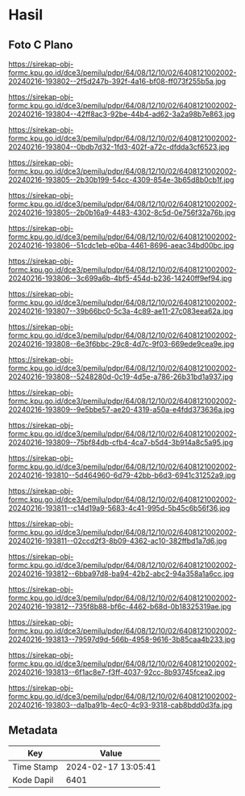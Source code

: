 # Hasil

## Foto C Plano

https://sirekap-obj-formc.kpu.go.id/dce3/pemilu/pdpr/64/08/12/10/02/6408121002002-20240216-193802--2f5d247b-392f-4a16-bf08-ff073f255b5a.jpg

https://sirekap-obj-formc.kpu.go.id/dce3/pemilu/pdpr/64/08/12/10/02/6408121002002-20240216-193804--42ff8ac3-92be-44b4-ad62-3a2a98b7e863.jpg

https://sirekap-obj-formc.kpu.go.id/dce3/pemilu/pdpr/64/08/12/10/02/6408121002002-20240216-193804--0bdb7d32-1fd3-402f-a72c-dfdda3cf6523.jpg

https://sirekap-obj-formc.kpu.go.id/dce3/pemilu/pdpr/64/08/12/10/02/6408121002002-20240216-193805--2b30b199-54cc-4309-854e-3b65d8b0cb1f.jpg

https://sirekap-obj-formc.kpu.go.id/dce3/pemilu/pdpr/64/08/12/10/02/6408121002002-20240216-193805--2b0b16a9-4483-4302-8c5d-0e756f32a76b.jpg

https://sirekap-obj-formc.kpu.go.id/dce3/pemilu/pdpr/64/08/12/10/02/6408121002002-20240216-193806--51cdc1eb-e0ba-4461-8696-aeac34bd00bc.jpg

https://sirekap-obj-formc.kpu.go.id/dce3/pemilu/pdpr/64/08/12/10/02/6408121002002-20240216-193806--3c699a6b-4bf5-454d-b236-14240ff9ef94.jpg

https://sirekap-obj-formc.kpu.go.id/dce3/pemilu/pdpr/64/08/12/10/02/6408121002002-20240216-193807--39b66bc0-5c3a-4c89-ae11-27c083eea62a.jpg

https://sirekap-obj-formc.kpu.go.id/dce3/pemilu/pdpr/64/08/12/10/02/6408121002002-20240216-193808--6e3f6bbc-29c8-4d7c-9f03-669ede9cea9e.jpg

https://sirekap-obj-formc.kpu.go.id/dce3/pemilu/pdpr/64/08/12/10/02/6408121002002-20240216-193808--5248280d-0c19-4d5e-a786-26b31bd1a937.jpg

https://sirekap-obj-formc.kpu.go.id/dce3/pemilu/pdpr/64/08/12/10/02/6408121002002-20240216-193809--9e5bbe57-ae20-4319-a50a-e4fdd373636a.jpg

https://sirekap-obj-formc.kpu.go.id/dce3/pemilu/pdpr/64/08/12/10/02/6408121002002-20240216-193809--75bf84db-cfb4-4ca7-b5d4-3b914a8c5a95.jpg

https://sirekap-obj-formc.kpu.go.id/dce3/pemilu/pdpr/64/08/12/10/02/6408121002002-20240216-193810--5d464960-6d79-42bb-b6d3-6941c31252a9.jpg

https://sirekap-obj-formc.kpu.go.id/dce3/pemilu/pdpr/64/08/12/10/02/6408121002002-20240216-193811--c14d19a9-5683-4c41-995d-5b45c6b56f36.jpg

https://sirekap-obj-formc.kpu.go.id/dce3/pemilu/pdpr/64/08/12/10/02/6408121002002-20240216-193811--02ccd2f3-8b09-4362-ac10-382ffbd1a7d6.jpg

https://sirekap-obj-formc.kpu.go.id/dce3/pemilu/pdpr/64/08/12/10/02/6408121002002-20240216-193812--6bba97d8-ba94-42b2-abc2-94a358a1a6cc.jpg

https://sirekap-obj-formc.kpu.go.id/dce3/pemilu/pdpr/64/08/12/10/02/6408121002002-20240216-193812--735f8b88-bf6c-4462-b68d-0b18325319ae.jpg

https://sirekap-obj-formc.kpu.go.id/dce3/pemilu/pdpr/64/08/12/10/02/6408121002002-20240216-193813--79597d9d-566b-4958-9616-3b85caa4b233.jpg

https://sirekap-obj-formc.kpu.go.id/dce3/pemilu/pdpr/64/08/12/10/02/6408121002002-20240216-193813--6f1ac8e7-f3ff-4037-92cc-8b93745fcea2.jpg

https://sirekap-obj-formc.kpu.go.id/dce3/pemilu/pdpr/64/08/12/10/02/6408121002002-20240216-193803--da1ba91b-4ec0-4c93-9318-cab8bdd0d3fa.jpg


## Metadata

| Key        | Value               |
| ---------- | ------------------- |
| Time Stamp | 2024-02-17 13:05:41 |
| Kode Dapil | 6401                |



